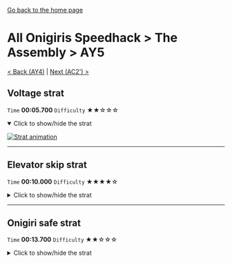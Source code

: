 [Go back to the home page](https://github.com/Doublevil/scbspeedrun)

# All Onigiris Speedhack > The Assembly > AY5

[< Back (AY4)](https://github.com/Doublevil/scbspeedrun/blob/main/levels/arb_sh/A/AY4.md) | [Next (AC2') >](https://github.com/Doublevil/scbspeedrun/blob/main/levels/arb_sh/A/AC2'.md)

## Voltage strat

`Time` **00:05.700** `Difficulty` ★★☆☆☆
<details open>
  <summary>Click to show/hide the strat</summary>

  [![Strat animation](https://github.com/Doublevil/scbspeedrun/blob/main/media/levels/A/AY5_VoltageStrat.webp)](https://github.com/Doublevil/scbspeedrun/blob/main/media/levels/A/AY5_VoltageStrat.mp4?raw=true)
</details>

---
## Elevator skip strat

`Time` **00:10.000** `Difficulty` ★★★★☆
<details>
  <summary>Click to show/hide the strat</summary>

  [![Strat animation](https://github.com/Doublevil/scbspeedrun/blob/main/media/levels/A/AY5_ElevatorSkip.webp)](https://github.com/Doublevil/scbspeedrun/blob/main/media/levels/A/AY5_ElevatorSkip.mp4?raw=true)
</details>

---
## Onigiri safe strat

`Time` **00:13.700** `Difficulty` ★★☆☆☆
<details>
  <summary>Click to show/hide the strat</summary>

  [![Strat animation](https://github.com/Doublevil/scbspeedrun/blob/main/media/levels/A/AY5_OnigiriStrat.webp)](https://github.com/Doublevil/scbspeedrun/blob/main/media/levels/A/AY5_OnigiriStrat.mp4?raw=true)
</details>
